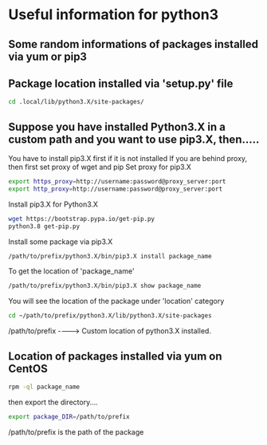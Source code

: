 # Useful information for python3

## Some random informations of packages installed via yum or pip3
## Package location installed via 'setup.py' file
```bash
cd .local/lib/python3.X/site-packages/
```

## Suppose you have installed Python3.X in a custom path and you want to use pip3.X, then.....
You have to install pip3.X first if it is not installed
If you are behind proxy, then first set proxy of wget and pip
Set proxy for pip3.X
```bash
export https_proxy=http://username:password@proxy_server:port
export http_proxy=http://username:password@proxy_server:port
```
Install pip3.X for Python3.X
```bash
wget https://bootstrap.pypa.io/get-pip.py
python3.8 get-pip.py
```
Install some package via pip3.X
```bash
/path/to/prefix/python3.X/bin/pip3.X install package_name
```
To get the location of 'package_name'
```bash
/path/to/prefix/python3.X/bin/pip3.X show package_name
```
You will see the location of the package under 'location' category

```bash
cd ~/path/to/prefix/python3.X/lib/python3.X/site-packages
```
/path/to/prefix ----> Custom location of python3.X installed.

## Location of packages installed via yum on CentOS
```bash
rpm -ql package_name
```
then export the directory....
```bash
export package_DIR=/path/to/prefix
```
/path/to/prefix is the path of the package
